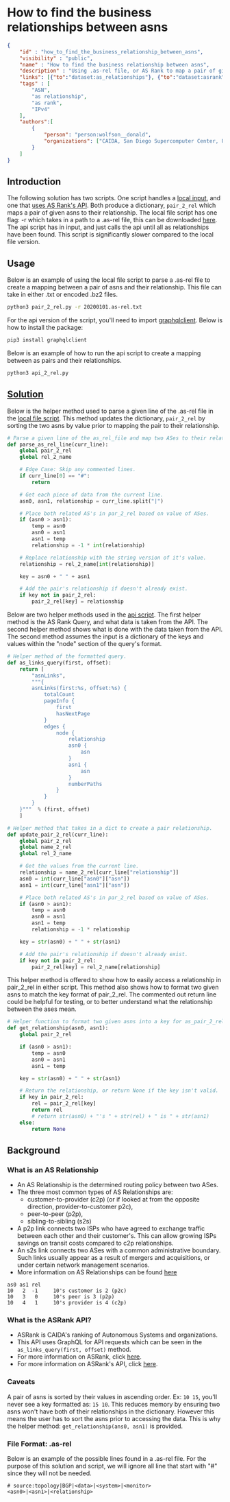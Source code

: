 # How to find the business relationships between asns

~~~json
{
    "id" : "how_to_find_the_business_relationship_between_asns",
    "visibility" : "public",
    "name" : "How to find the business relationship between asns",
    "description" : "Using .as-rel file, or AS Rank to map a pair of given asns to their relationship.",
    "links": [{"to":"dataset:as_relationships"}, {"to":"dataset:asrank"}],
    "tags" : [
        "ASN",
        "as relationship",
        "as rank",
        "IPv4"
    ],
    "authors":[
        {
            "person": "person:wolfson__donald",
            "organizations": ["CAIDA, San Diego Supercomputer Center, University of California San Diego"]
        }
    ]   
}
~~~

## Introduction

The following solution has two scripts. One script handles a [local input](pair_2_rel.py), and one that [uses AS Rank's API](api_2_rel.py). Both produce a dictionary, ```pair_2_rel``` which maps a pair of given asns to their relationship. The local file script has one flag: -r which takes in a path to a .as-rel file, this can be downloaded [here](https://www.caida.org/data/as-relationships/). The api script has in input, and just calls the api until all as relationships have been found. This script is significantly slower compared to the local file version.

## Usage

Below is an example of using the local file script to parse a .as-rel file to create a mapping between a pair of asns and their relationship. This file can take in either .txt or encoded .bz2 files.

```bash
python3 pair_2_rel.py -r 20200101.as-rel.txt
```

For the api version of the script, you'll need to import [graphqlclient](https://pypi.org/project/graphqlclient/#description). Below is how to install the package:

```bash
pip3 install graphqlclient
```

Below is an example of how to run the api script to create a mapping between as pairs and their relationships. 

```bash
python3 api_2_rel.py
```

## **<ins>Solution</ins>**

Below is the helper method used to parse a given line of the .as-rel file in the [local file script](pair_2_rel.py). This method updates the dictionary, ```pair_2_rel``` by sorting the two asns by value prior to mapping the pair to their relationship.

~~~Python
# Parse a given line of the as_rel_file and map two ASes to their relationship.
def parse_as_rel_line(curr_line):
    global pair_2_rel
    global rel_2_name

    # Edge Case: Skip any commented lines.
    if curr_line[0] == "#":
        return

    # Get each piece of data from the current line.
    asn0, asn1, relationship = curr_line.split("|")

    # Place both related AS's in par_2_rel based on value of ASes.
    if (asn0 > asn1):
        temp = asn0
        asn0 = asn1
        asn1 = temp
        relationship = -1 * int(relationship)

    # Replace relationship with the string version of it's value.
    relationship = rel_2_name[int(relationship)]

    key = asn0 + " " + asn1

    # Add the pair's relationship if doesn't already exist.
    if key not in pair_2_rel:
        pair_2_rel[key] = relationship
~~~

Below are two helper methods used in the [api script](api_2_rel.py). The first helper method is the AS Rank Query, and what data is taken from the API. The second helper method shows what is done with the data taken from the API. The second method assumes the input is a dictionary of the keys and values within the "node" section of the query's format. 

~~~Python
# Helper method of the formatted query.
def as_links_query(first, offset):
    return [
        "asnLinks",
        """{
        asnLinks(first:%s, offset:%s) {
            totalCount
            pageInfo {
                first
                hasNextPage
            }
            edges {
                node {
                    relationship
                    asn0 {
                        asn
                    }
                    asn1 {
                        asn
                    }
                    numberPaths
                }
            } 
        }
    }"""  % (first, offset)
    ]

# Helper method that takes in a dict to create a pair relationship.
def update_pair_2_rel(curr_line):
    global pair_2_rel
    global name_2_rel
    global rel_2_name

    # Get the values from the current line.
    relationship = name_2_rel[curr_line["relationship"]]
    asn0 = int(curr_line["asn0"]["asn"])
    asn1 = int(curr_line["asn1"]["asn"])

    # Place both related AS's in par_2_rel based on value of ASes.
    if (asn0 > asn1):
        temp = asn0
        asn0 = asn1
        asn1 = temp
        relationship = -1 * relationship

    key = str(asn0) + " " + str(asn1)

    # Add the pair's relationship if doesn't already exist.
    if key not in pair_2_rel:
        pair_2_rel[key] = rel_2_name[relationship]
~~~

This helper method is offered to show how to easily access a relationship in pair_2_rel in either script. This method also shows how to format two given asns to match the key format of pair_2_rel. The commented out return line could be helpful for testing, or to better understand what the relationship between the ases mean.

~~~Python
# Helper function to format two given asns into a key for as_pair_2_rel. 
def get_relationship(asn0, asn1):
    global pair_2_rel

    if (asn0 > asn1):
        temp = asn0
        asn0 = asn1
        asn1 = temp

    key = str(asn0) + " " + str(asn1)

    # Return the relationship, or return None if the key isn't valid.
    if key in pair_2_rel:
        rel = pair_2_rel[key]
        return rel
        # return str(asn0) + "'s " + str(rel) + " is " + str(asn1)
    else:
        return None
~~~

## Background

### What is an AS Relationship

- An AS Relationship is the determined routing policy between two ASes.
- The three most common types of AS Relationships are:
  - customer-to-provider (c2p) (or if looked at from the opposite direction,  provider-to-customer p2c),
  - peer-to-peer (p2p),
  - sibling-to-sibling (s2s)
- A p2p link connects two ISPs who have agreed to exchange traffic between each other and their customer's. This can allow growing ISPs savings on transit costs compared to c2p relationships.
- An s2s link connects two ASes with a common administrative boundary. Such links usually appear as a result of mergers and acquisitions, or under certain network management scenarios.
- More information on AS Relationships can be found [here](https://www.caida.org/data/as-relationships/)

~~~text
as0 as1 rel
10   2  -1     10's customer is 2 (p2c)
10   3   0     10's peer is 3 (p2p)
10   4   1     10's provider is 4 (c2p)
~~~

### What is the ASRank API?

- ASRank is CAIDA's ranking of Autonomous Systems and organizations.
- This API uses GraphQL for API requests which can be seen in the ```as_links_query(first, offset)``` method.
- For more information on ASRank, click [here](https://asrank.caida.org/).
- For more information on ASRank's API, click [here](https://api.asrank.caida.org/v2/docs).

### Caveats

A pair of asns is sorted by their values in ascending order. Ex: ```10 15```, you'll never see a key formatted as: ```15 10```. This reduces memory by ensuring two asns won't have both of their relationships in the dictionary. However this means the user has to sort the asns prior to accessing the data. This is why the helper method: ```get_relationship(ans0, asn1)``` is provided.

### File Format: .as-rel

Below is an example of the possible lines found in a .as-rel file. For the purpose of this solution and script, we will ignore all line that start with "#" since they will not be needed.

~~~text
# source:topology|BGP|<data>|<system>|<monitor>
<asn0>|<asn1>|<relationship>
~~~
